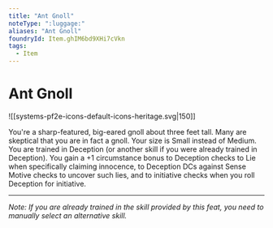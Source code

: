 ```yaml
---
title: "Ant Gnoll"
noteType: ":luggage:"
aliases: "Ant Gnoll"
foundryId: Item.ghIM6bd9XHi7cVkn
tags:
  - Item
---
```


# Ant Gnoll
![[systems-pf2e-icons-default-icons-heritage.svg|150]]

You're a sharp-featured, big-eared gnoll about three feet tall. Many are skeptical that you are in fact a gnoll. Your size is Small instead of Medium. You are trained in Deception (or another skill if you were already trained in Deception). You gain a +1 circumstance bonus to Deception checks to Lie when specifically claiming innocence, to Deception DCs against Sense Motive checks to uncover such lies, and to initiative checks when you roll Deception for initiative.

* * *

_Note: If you are already trained in the skill provided by this feat, you need to manually select an alternative skill._
